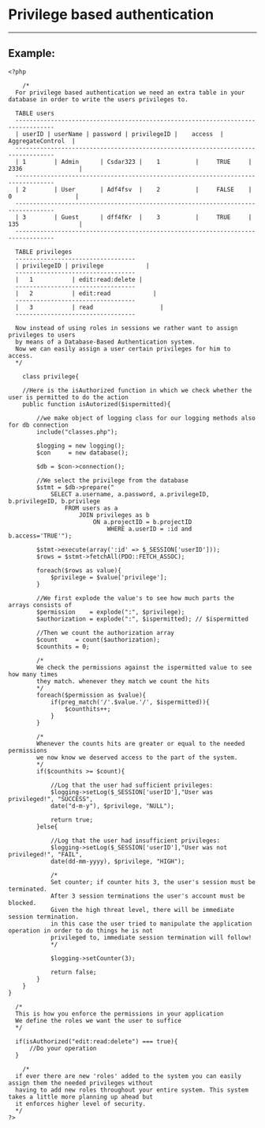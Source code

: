 # Privilege based authentication
-------

## Example:


    <?php

     	/*
      For privilege based authentication we need an extra table in your database in order to write the users privileges to.

      TABLE users
      ---------------------------------------------------------------------------------    
      | userID | userName | password | privilegeID |    access	| AggregateControl	|
      ---------------------------------------------------------------------------------   
      | 1	     | Admin	  | Csdar323 |	  1		     | 	   TRUE		|		2336		        |
      ---------------------------------------------------------------------------------   	
      |	2	     | User		  | Adf4fsv  |	  2		     |	   FALSE	|		 0		        	|
      ---------------------------------------------------------------------------------   
      |	3	     | Guest	  | dff4fKr  |	  3		     |	   TRUE		|		135		        	|
      ---------------------------------------------------------------------------------   

      TABLE privileges
      ----------------------------------   
      | privilegeID | privilege 		   |
      ----------------------------------
      |   1	 	      | edit:read:delete |
      ----------------------------------
      |	  2	 	      | edit:read		     |
      ----------------------------------
      |	  3	 	      | read			       |
      ----------------------------------

      Now instead of using roles in sessions we rather want to assign privileges to users
      by means of a Database-Based Authentication system.
      Now we can easily assign a user certain privileges for him to access.
      */

     	class privilege{

  		//Here is the isAuthorized function in which we check whether the user is permitted to do the action
  		public function isAutorized($ispermitted){

  			//we make object of logging class for our logging methods also for db connection
  			include("classes.php");

  			$logging = new logging();
  			$con 	 = new database();

  			$db = $con->connection();

  			//We select the privilege from the database
  			$stmt = $db->prepare("
  				SELECT a.username, a.password, a.privilegeID, b.privilegeID, b.privilege   
  					FROM users as a
  						JOIN privileges as b
  							ON a.projectID = b.projectID
  								WHERE a.userID = :id and b.access='TRUE'");

  			$stmt->execute(array(':id' => $_SESSION['userID']));
  			$rows = $stmt->fetchAll(PDO::FETCH_ASSOC);

  			foreach($rows as value){
  				$privilege = $value['privilege'];
  			}

  			//We first explode the value's to see how much parts the arrays consists of
  			$permission    = explode(":", $privilege);
  			$authorization = explode(":", $ispermitted); // $ispermitted

  			//Then we count the authorization array
  			$count     = count($authorization);
  			$counthits = 0;

  			/*
  			We check the permissions against the ispermitted value to see how many times
  			they match. whenever they match we count the hits
  			*/
  			foreach($permission as $value){
  				if(preg_match('/'.$value.'/', $ispermitted)){
  					$counthits++;
  				}
  			}

  			/*
  			Whenever the counts hits are greater or equal to the needed permissions
  			we now know we deserved access to the part of the system.
  			*/
  			if($counthits >= $count){

  				//Log that the user had sufficient privileges:
  				$logging->setLog($_SESSION['userID'],"User was privileged!", "SUCCESS",
  				date("d-m-y"), $privilege, "NULL");

  				return true;
  			}else{

  				//Log that the user had insufficient privileges:
  				$logging->setLog($_SESSION['userID'],"User was not privileged!", "FAIL",
  				date(dd-mm-yyyy), $privilege, "HIGH");

  				/*
  				Set counter; if counter hits 3, the user's session must be terminated.
  				After 3 session terminations the user's account must be blocked.
  				Given the high threat level, there will be immediate session termination.
  				in this case the user tried to manipulate the application operation in order to do things he is not
  				privileged to, immediate session termination will follow!
  				*/

  				$logging->setCounter(3);

  				return false;
  		 	}
  		}
  	}

  	  /*
      This is how you enforce the permissions in your application
      We define the roles we want the user to suffice
      */

      if(isAuthorized("edit:read:delete") === true){
          //Do your operation
      }

    	/*
      if ever there are new 'roles' added to the system you can easily assign them the needed privileges without
      having to add new roles throughout your entire system. This system takes a little more planning up ahead but
      it enforces higher level of security.
      */
    ?>
